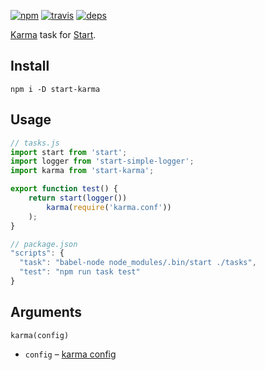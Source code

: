 [![npm](https://img.shields.io/npm/v/start-karma.svg?style=flat-square)](https://www.npmjs.com/package/start-karma)
[![travis](http://img.shields.io/travis/start-runner/karma.svg?style=flat-square)](https://travis-ci.org/start-runner/karma)
[![deps](https://img.shields.io/gemnasium/start-runner/karma.svg?style=flat-square)](https://gemnasium.com/start-runner/karma)

[Karma](https://karma-runner.github.io/) task for [Start](https://github.com/start-runner/start).

## Install

```
npm i -D start-karma
```

## Usage

```js
// tasks.js
import start from 'start';
import logger from 'start-simple-logger';
import karma from 'start-karma';

export function test() {
    return start(logger())
        karma(require('karma.conf'))
    );
}
```

```js
// package.json
"scripts": {
  "task": "babel-node node_modules/.bin/start ./tasks",
  "test": "npm run task test"
}
```

## Arguments

`karma(config)`

* `config` – [karma config](https://karma-runner.github.io/0.13/config/configuration-file.html)
